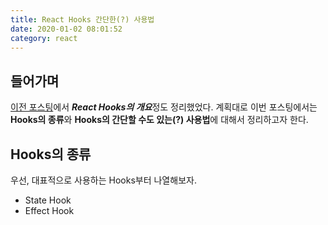 ```yaml
---
title: React Hooks 간단한(?) 사용법
date: 2020-01-02 08:01:52
category: react
---
```


## 들어가며

[이전 포스팅](https://changrea.io/react/react-hooks-overview/)에서 <i>**React Hooks의 개요**</i>정도 정리했었다. 계획대로 이번 포스팅에서는 **Hooks의 종류**와 **Hooks의 간단할 수도 있는(?) 사용법**에 대해서 정리하고자 한다.

## Hooks의 종류

우선, 대표적으로 사용하는 Hooks부터 나열해보자.

- State Hook
- Effect Hook
